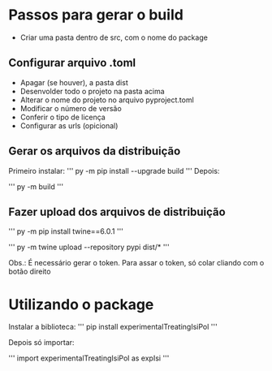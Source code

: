 # Passos para gerar o build

- Criar uma pasta dentro de src, com o nome do package

## Configurar arquivo .toml

- Apagar (se houver), a pasta dist
- Desenvolder todo o projeto na pasta acima
- Alterar o nome do projeto no arquivo pyproject.toml
- Modificar o número de versão
- Conferir o tipo de licença
- Configurar as urls (opicional)

## Gerar os arquivos da distribuição
Primeiro instalar:
'''
py -m pip install --upgrade build
'''
Depois:

'''
py -m build
'''

## Fazer upload dos arquivos de distribuição

'''
py -m pip install twine==6.0.1
'''

'''
py -m twine upload --repository pypi dist/*
'''

Obs.: É necessário gerar o token. Para assar o token, só colar cliando com o botão direito


# Utilizando o package

Instalar a biblioteca:
'''
pip install experimentalTreatingIsiPol
'''

Depois só importar:

'''
import experimentalTreatingIsiPol as expIsi
'''
